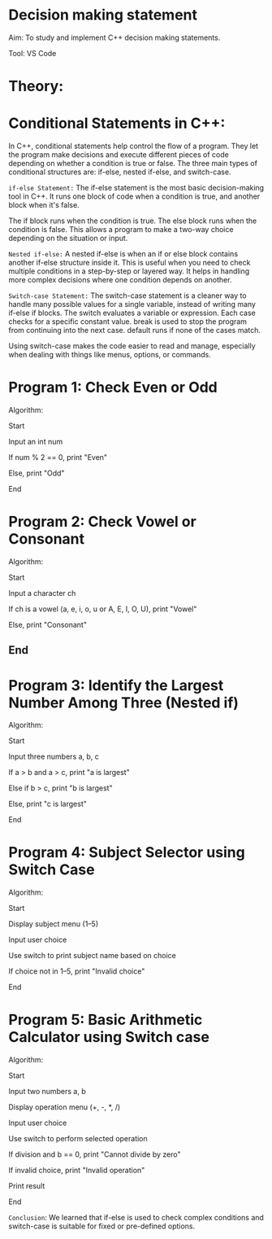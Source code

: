# Decision making statement
Aim: To study and implement C++ decision making statements.

Tool: VS Code

# Theory:

# Conditional Statements in C++:
In C++, conditional statements help control the flow of a program. They let the program make decisions and execute different pieces of code depending on whether a condition is true or false. The three main types of conditional structures are: if-else, nested if-else, and switch-case.

`if-else Statement:`
The if-else statement is the most basic decision-making tool in C++. It runs one block of code when a condition is true, and another block when it's false.

The if block runs when the condition is true.
The else block runs when the condition is false.
This allows a program to make a two-way choice depending on the situation or input.

`Nested if-else:`
A nested if-else is when an if or else block contains another if-else structure inside it. This is useful when you need to check multiple conditions in a step-by-step or layered way. It helps in handling more complex decisions where one condition depends on another.

`Switch-case Statement:`
The switch-case statement is a cleaner way to handle many possible values for a single variable, instead of writing many if-else if blocks.
The switch evaluates a variable or expression.
Each case checks for a specific constant value.
break is used to stop the program from continuing into the next case.
default runs if none of the cases match.

Using switch-case makes the code easier to read and manage, especially when dealing with things like menus, options, or commands.

# Program 1: Check Even or Odd
Algorithm:

Start

Input an int num

If num % 2 == 0, print "Even"

Else, print "Odd"

End

# Program 2: Check Vowel or Consonant
Algorithm:

Start

Input a character ch

If ch is a vowel (a, e, i, o, u or A, E, I, O, U), print "Vowel"

Else, print "Consonant"

End
---

# Program 3: Identify the Largest Number Among Three (Nested if)
Algorithm:

Start

Input three numbers a, b, c

If a > b and a > c, print "a is largest"

Else if b > c, print "b is largest"

Else, print "c is largest"

End

# Program 4: Subject Selector using Switch Case
Algorithm:

Start

Display subject menu (1–5)

Input user choice

Use switch to print subject name based on choice

If choice not in 1–5, print "Invalid choice"

End

# Program 5: Basic Arithmetic Calculator using Switch case
Algorithm:

Start

Input two numbers a, b

Display operation menu (+, -, *, /)

Input user choice

Use switch to perform selected operation

If division and b == 0, print "Cannot divide by zero"

If invalid choice, print "Invalid operation"

Print result

End

`Conclusion`: We learned that if-else is used to check complex conditions and switch-case is suitable for fixed or pre-defined options.
